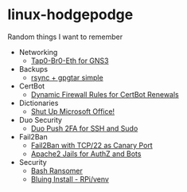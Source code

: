 # linux-hodgepodge
Random things I want to remember

- Networking
  - [Tap0-Br0-Eth for GNS3]()
- Backups
  - [rsync + gpgtar simple](https://github.com/tchcx/linux-hodgepodge/blob/main/backups/rsync_gpgtar_simple.sh)
- CertBot
  - [Dynamic Firewall Rules for CertBot Renewals](https://github.com/tchcx/linux-hodgepodge/blob/main/certbot/dynamic_firewall_config.md)
- Dictionaries
  - [Shut Up Microsoft Office!](https://github.com/tchcx/linux-hodgepodge/tree/main/Dictionaries/shut_up_ms_office)
- Duo Security
  - [Duo Push 2FA for SSH and Sudo](https://github.com/tchcx/linux-hodgepodge/blob/main/duo/pam_duo.md)
- Fail2Ban
  - [Fail2Ban with TCP/22 as Canary Port](https://github.com/tchcx/linux-hodgepodge/blob/main/fail2ban/ssh-canary-port.md)
  - [Apache2 Jails for AuthZ and Bots](https://github.com/tchcx/linux-hodgepodge/blob/main/fail2ban/apache2-jails.md)
- Security
  - [Bash Ransomer](https://github.com/tchcx/linux-hodgepodge/tree/main/security/bash_ransomer)
  - [Bluing Install - RPi/venv](https://github.com/tchcx/linux-hodgepodge/blob/main/security/bluing-installation-rpi/readme.md)
